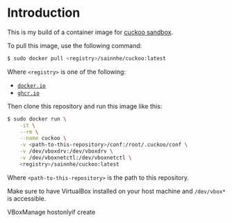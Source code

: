 # Introduction

This is my build of a container image for [cuckoo sandbox](https://cuckoo.sh/).

To pull this image, use the following command:

```bash
$ sudo docker pull <registry>/sainnhe/cuckoo:latest
```

Where `<registry>` is one of the following:

- [`docker.io`](https://hub.docker.com/repository/docker/sainnhe/cuckoo)
- [`ghcr.io`](https://github.com/sainnhe/cuckoo-container/pkgs/container/cuckoo)

Then clone this repository and run this image like this:

```bash
$ sudo docker run \
    -it \
    --rm \
    --name cuckoo \
    -v <path-to-this-repository>/conf:/root/.cuckoo/conf \
    -v /dev/vboxdrv:/dev/vboxdrv \
    -v /dev/vboxnetctl:/dev/vboxnetctl \
    <registry>/sainnhe/cuckoo:latest
```

Where `<path-to-this-repository>` is the path to this repository.

Make sure to have VirtualBox installed on your host machine and `/dev/vbox*` is accessible.

VBoxManage hostonlyif create
